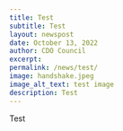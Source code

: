 ```yaml
---
title: Test
subtitle: Test
layout: newspost
date: October 13, 2022
author: CDO Council
excerpt: 
permalink: /news/test/
image: handshake.jpeg
image_alt_text: test image
description: Test 
---
```

Test